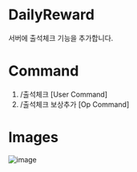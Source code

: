 # DailyReward
서버에 출석체크 기능을 추가합니다.

# Command
1. /출석체크 [User Command]
2. /출석체크 보상추가 [Op Command]

# Images 
![image](https://github.com/m1ns30/DailyReward/assets/125649211/da2e7bb3-f001-465a-96d5-18e712878dc4)
